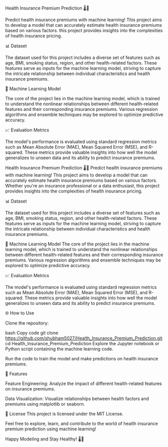 Health Insurance Premium Prediction 🌡️💼

Predict health insurance premiums with machine learning! This project aims to develop a model that can accurately estimate health insurance premiums based on various factors. this project provides insights into the complexities of health insurance pricing.


📊 Dataset

The dataset used for this project includes a diverse set of features such as age, BMI, smoking status, region, and other health-related factors. These features serve as inputs for the machine learning model, striving to capture the intricate relationship between individual characteristics and health insurance premiums.

🚀 Machine Learning Model

The core of the project lies in the machine learning model, which is trained to understand the nonlinear relationships between different health-related features and their corresponding insurance premiums. Various regression algorithms and ensemble techniques may be explored to optimize predictive accuracy.

📈 Evaluation Metrics

The model's performance is evaluated using standard regression metrics such as Mean Absolute Error (MAE), Mean Squared Error (MSE), and R-squared. These metrics provide valuable insights into how well the model generalizes to unseen data and its ability to predict insurance premiums.


Health Insurance Premium Prediction 🌡️💼
Predict health insurance premiums with machine learning! This project aims to develop a model that can accurately estimate health insurance premiums based on various factors. Whether you're an insurance professional or a data enthusiast, this project provides insights into the complexities of health insurance pricing.


📊 Dataset

The dataset used for this project includes a diverse set of features such as age, BMI, smoking status, region, and other health-related factors. These features serve as inputs for the machine learning model, striving to capture the intricate relationship between individual characteristics and health insurance premiums.

🚀 Machine Learning Model
The core of the project lies in the machine learning model, which is trained to understand the nonlinear relationships between different health-related features and their corresponding insurance premiums. Various regression algorithms and ensemble techniques may be explored to optimize predictive accuracy.

📈 Evaluation Metrics

The model's performance is evaluated using standard regression metrics such as Mean Absolute Error (MAE), Mean Squared Error (MSE), and R-squared. These metrics provide valuable insights into how well the model generalizes to unseen data and its ability to predict insurance premiums.


🌐 How to Use

Clone the repository:

bash
Copy code
git clone https://github.com/shubham5027/Health_Insurance_Premium_Prediction.git
cd Health_Insurance_Premium_Prediction
Explore the Jupyter notebook or Python script containing the machine learning code.

Run the code to train the model and make predictions on health insurance premiums.

🌟 Features

Feature Engineering: Analyze the impact of different health-related features on insurance premiums.

Data Visualization: Visualize relationships between health factors and premiums using matplotlib or seaborn.

📄 License
This project is licensed under the MIT License.

Feel free to explore, learn, and contribute to the world of health insurance premium prediction using machine learning!

Happy Modeling and Stay Healthy! 🌡️💪
